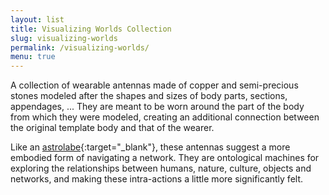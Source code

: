 ```yaml
---
layout: list
title: Visualizing Worlds Collection
slug: visualizing-worlds
permalink: /visualizing-worlds/
menu: true
---
```

A collection of wearable antennas made of copper and semi-precious stones modeled after the shapes and sizes of body parts, sections, appendages, ... They are meant to be worn around the part of the body from which they were modeled, creating an additional connection between the original template body and that of the wearer.

Like an [astrolabe](https://en.wikipedia.org/wiki/Astrolabe){:target="_blank"}, these antennas suggest a more embodied form of navigating a network. They are ontological machines for exploring the relationships between humans, nature, culture, objects and networks, and making these intra-actions a little more significantly felt.
